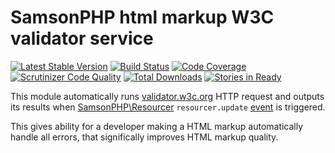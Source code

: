 # SamsonPHP html markup W3C validator service

[![Latest Stable Version](https://poser.pugx.org/samsonphp/w3c/v/stable.svg)](https://packagist.org/packages/samsonphp/w3c)
[![Build Status](https://scrutinizer-ci.com/g/SamsonPHP/w3c/badges/build.png?b=master)](https://scrutinizer-ci.com/g/SamsonPHP/w3c/build-status/master)
[![Code Coverage](https://scrutinizer-ci.com/g/samsonphp/w3c/badges/coverage.png?b=master)](https://scrutinizer-ci.com/g/samsonphp/w3c/?branch=master)
[![Scrutinizer Code Quality](https://scrutinizer-ci.com/g/samsonphp/w3c/badges/quality-score.png?b=master)](https://scrutinizer-ci.com/g/samsonphp/w3c/?branch=master) 
[![Total Downloads](https://poser.pugx.org/samsonphp/w3c/downloads.svg)](https://packagist.org/packages/samsonphp/w3c)
[![Stories in Ready](https://badge.waffle.io/samsonphp/w3c.png?label=ready&title=Ready)](https://waffle.io/samsonphp/w3c)

This module automatically runs [validator.w3c.org](validator.w3c.org) HTTP request and outputs its results
when [SamsonPHP\Resourcer](http://github.com/samsonphp/resourcer) ```resourcer.update``` [event](http://github.com/samsonphp/event) is triggered.

This gives ability for a developer making a HTML markup automatically handle all errors, that significally improves HTML markup quality.
